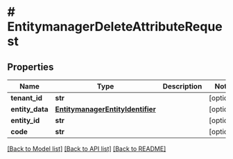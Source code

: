 # # EntitymanagerDeleteAttributeRequest


## Properties 


Name | Type | Description | Notes
------------ | ------------- | ------------- | -------------
**tenant_id**| **str** |   | [optional]
**entity_data**| [**EntitymanagerEntityIdentifier**](EntitymanagerEntityIdentifier.md) |   | [optional]
**entity_id**| **str** |   | [optional]
**code**| **str** |   | [optional]


[[Back to Model list]](../../README.md#models) [[Back to API list]](../../README.md#endpoints) [[Back to README]](../../README.md)


